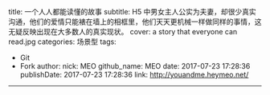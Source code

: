 title: 一个人人都能读懂的故事
subtitle: H5 中男女主人公实为夫妻，却很少真实沟通，他们的爱情只能裱在墙上的相框里，他们天天更机械一样做同样的事情，这无疑反映出现在大多数人的真实现状。
cover: a story that everyone can read.jpg
categories: 场景型
tags:
  - Git
  - Fork
author:
  nick: MEO
  github_name: MEO
date: 2017-07-23 17:28:36
publishDate: 2017-07-23 17:28:36
link: http://youandme.heymeo.net/
---
